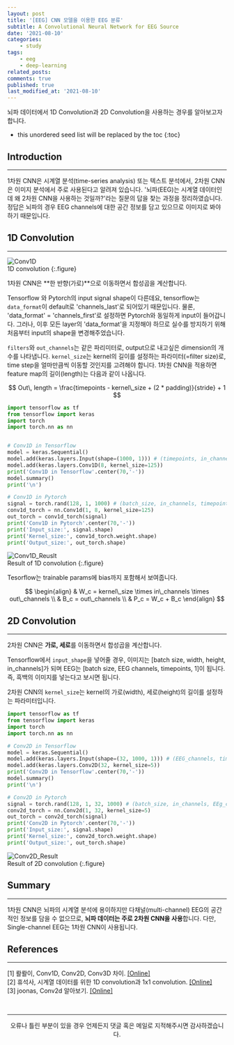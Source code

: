 ```yaml
---
layout: post
title: '[EEG] CNN 모델을 이용한 EEG 분류'
subtitle: A Convolutional Neural Network for EEG Source
date: '2021-08-10'
categories:
    - study
tags:
    - eeg
    - deep-learning
related_posts: 
comments: true
published: true
last_modified_at: '2021-08-10'
---
```


뇌파 데이터에서 1D Convolution과 2D Convolution을 사용하는 경우를 알아보고자 합니다.

* this unordered seed list will be replaced by the toc
{:toc}


## Introduction

***

1차원 CNN은 시계열 분석(time-series analysis) 또는 텍스트 분석에서, 2차원 CNN은 이미지 분석에서 주로 사용된다고 알려져 있습니다. '뇌파(EEG)는 시계열 데이터인데 왜 2차원 CNN을 사용하는 것일까?'라는 질문의 답을 찾는 과정을 정리하였습니다. 정답은 뇌파의 경우 EEG channels에 대한 공간 정보를 담고 있으므로 이미지로 봐야 하기 때문입니다.

## 1D Convolution

***  

![Conv1D](https://cdn.jsdelivr.net/gh/HayoonSong/Images-for-Github-Pages/study/eeg/2023-03-10-eeg_cnn/conv1d.jpg?raw=true)   
1D convolution
{:.figure}

1차원 CNN은 **한 반향(가로)**으로 이동하면서 합성곱을 계산합니다. 

Tensorflow 와 Pytorch의 input signal shape이 다른데요, tensorflow는 `data_format`이 default로 'channels_last'로 되어있기 때문입니다. 물론, 'data_format' = 'channels_first'로 설정하면 Pytorch와 동일하게 input이 들어갑니다. 그러나, 이후 모든 layer의 'data_format'을 지정해야 하므로 실수를 방지하기 위해 처음부터 input의 shape을 변경해주었습니다. 

`filters`와 `out_channels`는 같은 파리미터로, output으로 내고싶은 dimension의 개수를 나타냅니다. `kernel_size`는 kernel의 길이를 설정하는 파라미터(=filter size)로, time step을 얼마만큼씩 이동할 것인지를 고려해야 합니다. 1차원 CNN을 적용하면 feature map의 길이(length)는 다음과 같이 나옵니다.

$$
Out\, length = \frac{timepoints - kernel\_size + (2 * padding)}{stride} + 1
$$

~~~python
import tensorflow as tf
from tensorflow import keras
import torch
import torch.nn as nn


# Conv1D in Tensorflow
model = keras.Sequential()
model.add(keras.layers.Input(shape=(1000, 1))) # (timepoints, in_channels)
model.add(keras.layers.Conv1D(8, kernel_size=125))
print('Conv1D in Tensorflow'.center(70,'-'))
model.summary()
print('\n')

# Conv1D in Pytorch
signal = torch.rand(128, 1, 1000) # (batch_size, in_channels, timepoints)
conv1d_torch = nn.Conv1d(1, 8, kernel_size=125)
out_torch = conv1d_torch(signal)
print('Conv1D in Pytorch'.center(70,'-'))
print('Input_size:', signal.shape)
print('Kernel_size:', conv1d_torch.weight.shape)
print('Output_size:', out_torch.shape)
~~~

![Conv1D_Reuslt](https://cdn.jsdelivr.net/gh/HayoonSong/Images-for-Github-Pages/study/eeg/2023-03-10-eeg_cnn/result_conv1d.png?raw=true)   
Result of 1D convolution
{:.figure}

Tesorflow는 trainable params에 bias까지 포함해서 보여줍니다.

$$
\begin{align} 
& W_c = kernel\_size \times in\_channels \times out\_channels \\
& B_c = out\_channels \\
& P_c = W_c + B_c
\end{align}
$$

## 2D Convolution

***

2차원 CNN은 **가로, 세로**를 이동하면서 합성곱을 계산합니다. 

Tensorflow에서 `input_shape`을 넣어줄 경우, 이미지는 [batch size, width, height, in_channels]가 되며 EEG는 [batch size, EEG channels, timepoints, 1]이 됩니다. 즉, 흑백의 이미지를 넣는다고 보시면 됩니다. 

2차원 CNN의 `kernel_size`는 kernel의 가로(width), 세로(height)의 길이를 설정하는 파라미터입니다.  

~~~python
import tensorflow as tf
from tensorflow import keras
import torch
import torch.nn as nn

# Conv2D in Tensorflow
model = keras.Sequential()
model.add(keras.layers.Input(shape=(32, 1000, 1))) # (EEG_channels, timepoints, in_channels)
model.add(keras.layers.Conv2D(32, kernel_size=5))
print('Conv2D in Tensorflow'.center(70,'-'))
model.summary()
print('\n')

# Conv2D in Pytorch
signal = torch.rand(128, 1, 32, 1000) # (batch_size, in_channels, EEg_channels, timepoints)
conv2d_torch = nn.Conv2d(1, 32, kernel_size=5)
out_torch = conv2d_torch(signal)
print('Conv2D in Pytorch'.center(70,'-'))
print('Input_size:', signal.shape)
print('Kernel_size:', conv2d_torch.weight.shape)
print('Output_size:', out_torch.shape)
~~~

![Conv2D_Result](https://cdn.jsdelivr.net/gh/HayoonSong/Images-for-Github-Pages/study/eeg/2023-03-10-eeg_cnn/result_conv2d.png?raw=true)   
Result of 2D convolution
{:.figure}

## Summary

***

1차원 CNN은 뇌파의 시계열 분석에 용이하지만 다채널(multi-channel) EEG의 공간적인 정보를 담을 수 없으므로, **뇌파 데이터는 주로 2차원 CNN을 사용**합니다. 다만, Single-channel EEG는 1차원 CNN이 사용됩니다.

## References

***

[1] 뢀뢀이, Conv1D, Conv2D, Conv3D 차이. [[Online]](https://leeejihyun.tistory.com/37)   
[2] 휴석사, 시계열 데이터를 위한 1D convolution과 1x1 convolution. [[Online]](https://sanghyu.tistory.com/24)   
[3] joonas, Conv2d 알아보기. [[Online]](https://blog.joonas.io/196?category=1016329) 

<br>

***

<center>오류나 틀린 부분이 있을 경우 언제든지 댓글 혹은 메일로 지적해주시면 감사하겠습니다.</center>